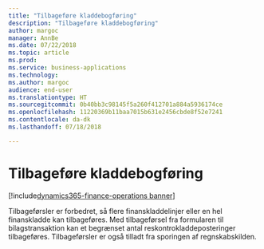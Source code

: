 ```yaml
---
title: "Tilbageføre kladdebogføring"
description: "Tilbageføre kladdebogføring"
author: margoc
manager: AnnBe
ms.date: 07/22/2018
ms.topic: article
ms.prod: 
ms.service: business-applications
ms.technology: 
ms.author: margoc
audience: end-user
ms.translationtype: HT
ms.sourcegitcommit: 0b40bb3c98145f5a260f412701a884a5936174ce
ms.openlocfilehash: 11220369b11baa7015b631e2456cbde8f52e7241
ms.contentlocale: da-dk
ms.lasthandoff: 07/18/2018

---
```

#  <a name="reverse-journal-posting"></a>Tilbageføre kladdebogføring

[!include[dynamics365-finance-operations banner](../includes/dynamics365-finance-operations.md)]



Tilbageførsler er forbedret, så flere finanskladdelinjer eller en hel finanskladde kan tilbageføres. Med tilbageførsel fra formularen til bilagstransaktion kan et begrænset antal reskontrokladdeposteringer tilbageføres. Tilbageførsler er også tilladt fra sporingen af regnskabskilden.
